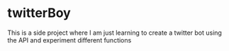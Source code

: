 # twitterBoy
This is a side project where I am just learning to create a twitter bot using the API and experiment different functions
